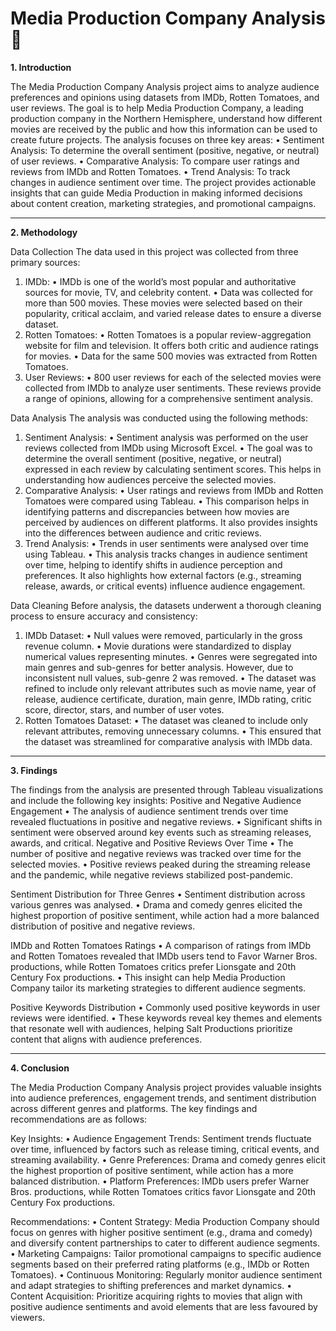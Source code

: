 # Media Production Company Analysis 🎥

**1. Introduction**   

The Media Production Company Analysis project aims to analyze audience preferences and opinions using datasets from IMDb, Rotten Tomatoes, and user reviews. The goal is to help Media Production Company, a leading production company in the Northern Hemisphere, understand how different movies are received by the public and how this information can be used to create future projects. The analysis focuses on three key areas:
•	Sentiment Analysis: To determine the overall sentiment (positive, negative, or neutral) of user reviews.
•	Comparative Analysis: To compare user ratings and reviews from IMDb and Rotten Tomatoes.
•	Trend Analysis: To track changes in audience sentiment over time.
The project provides actionable insights that can guide Media Production in making informed decisions about content creation, marketing strategies, and promotional campaigns.
_______________________________________________________________________________________________________________________________________________
**2. Methodology**

Data Collection
The data used in this project was collected from three primary sources:
1.	IMDb:
•	IMDb is one of the world’s most popular and authoritative sources for movie, TV, and celebrity content.
•	Data was collected for more than 500 movies. These movies were selected based on their popularity, critical acclaim, and varied release dates to ensure a diverse dataset.
2.	Rotten Tomatoes:
•	Rotten Tomatoes is a popular review-aggregation website for film and television. It offers both critic and audience ratings for movies.
•	Data for the same 500 movies was extracted from Rotten Tomatoes.
3.	User Reviews:
•	800 user reviews for each of the selected movies were collected from IMDb to analyze user sentiments. These reviews provide a range of opinions, allowing for a comprehensive sentiment analysis.

Data Analysis
The analysis was conducted using the following methods:
1.	Sentiment Analysis:
•	Sentiment analysis was performed on the user reviews collected from IMDb using Microsoft Excel.
•	The goal was to determine the overall sentiment (positive, negative, or neutral) expressed in each review by calculating sentiment scores. This helps in understanding how audiences perceive the selected movies.
2.	Comparative Analysis:
•	User ratings and reviews from IMDb and Rotten Tomatoes were compared using Tableau.
•	This comparison helps in identifying patterns and discrepancies between how movies are perceived by audiences on different platforms. It also provides insights into the differences between audience and critic reviews.
3.	Trend Analysis:
•	Trends in user sentiments were analysed over time using Tableau.
•	This analysis tracks changes in audience sentiment over time, helping to identify shifts in audience perception and preferences. It also highlights how external factors (e.g., streaming release, awards, or critical events) influence audience engagement.

Data Cleaning
Before analysis, the datasets underwent a thorough cleaning process to ensure accuracy and consistency:
1.	IMDb Dataset:
•	Null values were removed, particularly in the gross revenue column.
•	Movie durations were standardized to display numerical values representing minutes.
•	Genres were segregated into main genres and sub-genres for better analysis. However, due to inconsistent null values, sub-genre 2 was removed.
•	The dataset was refined to include only relevant attributes such as movie name, year of release, audience certificate, duration, main genre, IMDb rating, critic score, director, stars, and number of user votes.
2.	Rotten Tomatoes Dataset:
•	The dataset was cleaned to include only relevant attributes, removing unnecessary columns.
•	This ensured that the dataset was streamlined for comparative analysis with IMDb data.
______________________________________________________________________________
**3. Findings**
  	
The findings from the analysis are presented through Tableau visualizations and include the following key insights:
 Positive and Negative Audience Engagement
•	The analysis of audience sentiment trends over time revealed fluctuations in positive and negative reviews.
•	Significant shifts in sentiment were observed around key events such as streaming releases, awards, and critical.
 Negative and Positive Reviews Over Time
•	The number of positive and negative reviews was tracked over time for the selected movies.
•	Positive reviews peaked during the streaming release and the pandemic, while negative reviews stabilized post-pandemic.

Sentiment Distribution for Three Genres
•	Sentiment distribution across various genres was analysed.
•	Drama and comedy genres elicited the highest proportion of positive sentiment, while action had a more balanced distribution of positive and negative reviews.

IMDb and Rotten Tomatoes Ratings
•	A comparison of ratings from IMDb and Rotten Tomatoes revealed that IMDb users tend to Favor Warner Bros. productions, while Rotten Tomatoes critics prefer Lionsgate and 20th Century Fox productions.
•	This insight can help Media Production Company tailor its marketing strategies to different audience segments.

Positive Keywords Distribution
•	Commonly used positive keywords in user reviews were identified.
•	These keywords reveal key themes and elements that resonate well with audiences, helping Salt Productions prioritize content that aligns with audience preferences.
______________________________________________________________________________
**4. Conclusion**

The Media Production Company Analysis project provides valuable insights into audience preferences, engagement trends, and sentiment distribution across different genres and platforms. The key findings and recommendations are as follows:

Key Insights:
•	Audience Engagement Trends: Sentiment trends fluctuate over time, influenced by factors such as release timing, critical events, and streaming availability.
•	Genre Preferences: Drama and comedy genres elicit the highest proportion of positive sentiment, while action has a more balanced distribution.
•	Platform Preferences: IMDb users prefer Warner Bros. productions, while Rotten Tomatoes critics favor Lionsgate and 20th Century Fox productions.

Recommendations:
•	Content Strategy: Media Production Company should focus on genres with higher positive sentiment (e.g., drama and comedy) and diversify content partnerships to cater to different audience segments.
•	Marketing Campaigns: Tailor promotional campaigns to specific audience segments based on their preferred rating platforms (e.g., IMDb or Rotten Tomatoes).
•	Continuous Monitoring: Regularly monitor audience sentiment and adapt strategies to shifting preferences and market dynamics.
•	Content Acquisition: Prioritize acquiring rights to movies that align with positive audience sentiments and avoid elements that are less favoured by viewers.


